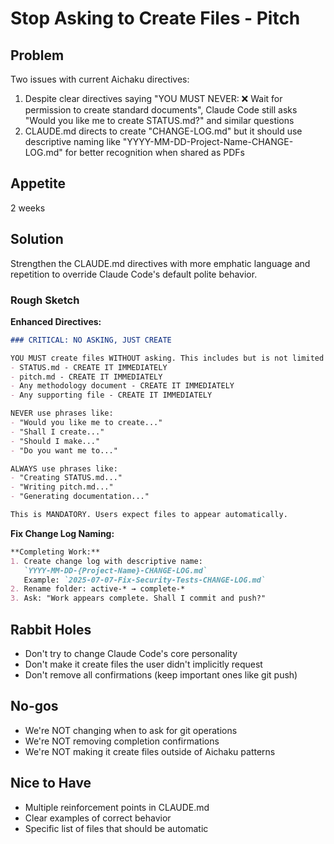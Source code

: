 # Stop Asking to Create Files - Pitch

## Problem
Two issues with current Aichaku directives:
1. Despite clear directives saying "YOU MUST NEVER: ❌ Wait for permission to create standard documents", Claude Code still asks "Would you like me to create STATUS.md?" and similar questions
2. CLAUDE.md directs to create "CHANGE-LOG.md" but it should use descriptive naming like "YYYY-MM-DD-Project-Name-CHANGE-LOG.md" for better recognition when shared as PDFs

## Appetite
2 weeks

## Solution
Strengthen the CLAUDE.md directives with more emphatic language and repetition to override Claude Code's default polite behavior.

### Rough Sketch

**Enhanced Directives:**
```markdown
### CRITICAL: NO ASKING, JUST CREATE

YOU MUST create files WITHOUT asking. This includes but is not limited to:
- STATUS.md - CREATE IT IMMEDIATELY
- pitch.md - CREATE IT IMMEDIATELY
- Any methodology document - CREATE IT IMMEDIATELY
- Any supporting file - CREATE IT IMMEDIATELY

NEVER use phrases like:
- "Would you like me to create..."
- "Shall I create..."
- "Should I make..."
- "Do you want me to..."

ALWAYS use phrases like:
- "Creating STATUS.md..."
- "Writing pitch.md..."
- "Generating documentation..."

This is MANDATORY. Users expect files to appear automatically.
```

**Fix Change Log Naming:**
```markdown
**Completing Work:**
1. Create change log with descriptive name: 
   `YYYY-MM-DD-{Project-Name}-CHANGE-LOG.md`
   Example: `2025-07-07-Fix-Security-Tests-CHANGE-LOG.md`
2. Rename folder: active-* → complete-*
3. Ask: "Work appears complete. Shall I commit and push?"
```

## Rabbit Holes
- Don't try to change Claude Code's core personality
- Don't make it create files the user didn't implicitly request
- Don't remove all confirmations (keep important ones like git push)

## No-gos
- We're NOT changing when to ask for git operations
- We're NOT removing completion confirmations
- We're NOT making it create files outside of Aichaku patterns

## Nice to Have
- Multiple reinforcement points in CLAUDE.md
- Clear examples of correct behavior
- Specific list of files that should be automatic